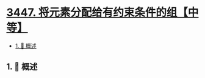 # [3447. 将元素分配给有约束条件的组【中等】](https://github.com/tnotesjs/TNotes.leetcode/tree/main/notes/3447.%20%E5%B0%86%E5%85%83%E7%B4%A0%E5%88%86%E9%85%8D%E7%BB%99%E6%9C%89%E7%BA%A6%E6%9D%9F%E6%9D%A1%E4%BB%B6%E7%9A%84%E7%BB%84%E3%80%90%E4%B8%AD%E7%AD%89%E3%80%91)

<!-- region:toc -->

- [1. 📝 概述](#1--概述)

<!-- endregion:toc -->

## 1. 📝 概述
